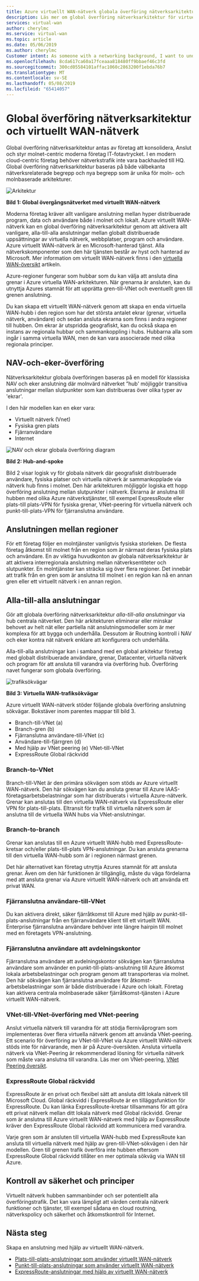 ```yaml
---
title: Azure virtuellt WAN-nätverk globala överföring nätverksarkitektur | Microsoft Docs
description: Läs mer om global överföring nätverksarkitektur för virtuellt WAN-nätverk
services: virtual-wan
author: cherylmc
ms.service: virtual-wan
ms.topic: article
ms.date: 05/06/2019
ms.author: cherylmc
Customer intent: As someone with a networking background, I want to understand global transit network architecture as it relates to Virtual WAN.
ms.openlocfilehash: 8cda617ca60a17fceaaa818480ff9bbaef46c3fd
ms.sourcegitcommit: 300cd05584101affac1060c2863200f1ebda76b7
ms.translationtype: MT
ms.contentlocale: sv-SE
ms.lasthandoff: 05/08/2019
ms.locfileid: "65414057"
---
```

# <a name="global-transit-network-architecture-and-virtual-wan"></a>Global överföring nätverksarkitektur och virtuellt WAN-nätverk

Global överföring nätverksarkitektur antas av företag att konsolidera, Anslut och styr molnet-centric moderna företag IT-fotavtrycket. I en modern cloud-centric företag behöver nätverkstrafik inte vara backhauled till HQ. Global överföring nätverksarkitektur baseras på både välbekanta nätverksrelaterade begrepp och nya begrepp som är unika för moln- och molnbaserade arkitekturer.

![Arkitektur](./media/virtual-wan-global-transit-network-architecture/architecture2.png)

**Bild 1: Global övergångsnätverket med virtuellt WAN-nätverk**

Moderna företag kräver allt vanligare anslutning mellan hyper distribuerade program, data och användare både i molnet och lokalt. Azure virtuellt WAN-nätverk kan en global överföring nätverksarkitektur genom att aktivera allt vanligare, alla-till-alla anslutningar mellan globalt distribuerade uppsättningar av virtuella nätverk, webbplatser, program och användare. Azure virtuellt WAN-nätverk är en Microsoft-hanterad tjänst. Alla nätverkskomponenter som den här tjänsten består av hyst och hanterad av Microsoft. Mer information om virtuellt WAN-nätverk finns i den [virtuella WAN-översikt](virtual-wan-about.md) artikeln.

Azure-regioner fungerar som hubbar som du kan välja att ansluta dina grenar i Azure virtuella WAN-arkitekturen. När grenarna är ansluten, kan du utnyttja Azures stamnät för att upprätta gren-till-VNet och eventuellt gren till grenen anslutning.

Du kan skapa ett virtuellt WAN-nätverk genom att skapa en enda virtuella WAN-hubb i den region som har det största antalet ekrar (grenar, virtuella nätverk, användare) och sedan ansluta ekrarna som finns i andra regioner till hubben. Om ekrar är utspridda geografiskt, kan du också skapa en instans av regionala hubbar och sammankoppling i hubs. Hubbarna alla som ingår i samma virtuella WAN, men de kan vara associerade med olika regionala principer.

## <a name="hub"></a>NAV-och-eker-överföring

Nätverksarkitektur globala överföringen baseras på en modell för klassiska NAV och eker anslutning där molnvärd nätverket ”hub' möjliggör transitiva anslutningar mellan slutpunkter som kan distribueras över olika typer av 'ekrar'.
  
I den här modellen kan en eker vara:

* Virtuellt nätverk (Vnet)
* Fysiska gren plats
* Fjärranvändare
* Internet

![NAV och ekrar globala överföring diagram](./media/virtual-wan-global-transit-network-architecture/architecture.png)

**Bild 2: Hub-and-spoke**

Bild 2 visar logisk vy för globala nätverk där geografiskt distribuerade användare, fysiska platser och virtuella nätverk är sammankopplade via nätverk hub finns i molnet. Den här arkitekturen möjliggör logiska ett hopp överföring anslutning mellan slutpunkter i nätverk. Ekrarna är anslutna till hubben med olika Azure nätverkstjänster, till exempel ExpressRoute eller plats-till plats-VPN för fysiska grenar, VNet-peering för virtuella nätverk och punkt-till-plats-VPN för fjärranslutna användare.

## <a name="crossregion"></a>Anslutningen mellan regioner

För ett företag följer en molntjänster vanligtvis fysiska storleken. De flesta företag åtkomst till molnet från en region som är närmast deras fysiska plats och användare. En av viktiga huvudkonton av globala nätverksarkitektur är att aktivera interregionala anslutning mellan nätverksentiteter och slutpunkter. En molntjänster kan sträcka sig över flera regioner. Det innebär att trafik från en gren som är anslutna till molnet i en region kan nå en annan gren eller ett virtuellt nätverk i en annan region.

## <a name="any"></a>Alla-till-alla anslutningar

Gör att globala överföring nätverksarkitektur *alla-till-alla anslutningar* via hub centrala nätverket. Den här arkitekturen eliminerar eller minskar behovet av helt nät eller partiella nät anslutningsmodeller som är mer komplexa för att bygga och underhålla. Dessutom är Routning kontroll i NAV och eker kontra nät nätverk enklare att konfigurera och underhålla.

Alla-till-alla anslutningar kan i samband med en global arkitektur företag med globalt distribuerade användare, grenar, Datacenter, virtuella nätverk och program för att ansluta till varandra via överföring hub. Överföring navet fungerar som globala överföring.

![trafiksökvägar](./media/virtual-wan-global-transit-network-architecture/trafficpath.png)

**Bild 3: Virtuella WAN-trafiksökvägar**

Azure virtuellt WAN-nätverk stöder följande globala överföring anslutning sökvägar. Bokstäver inom parentes mappar till bild 3.

* Branch-till-VNet (a)  
* Branch-gren (b)
* Fjärranslutna användare-till-VNet (c)
* Användare-till-fjärrgren (d)
* Med hjälp av VNet peering (e) VNet-till-VNet
* ExpressRoute Global räckvidd 

### <a name="branchvnet"></a>Branch-to-VNet

Branch-till-VNet är den primära sökvägen som stöds av Azure virtuellt WAN-nätverk. Den här sökvägen kan du ansluta grenar till Azure IAAS-företagsarbetsbelastningar som har distribuerats i virtuella Azure-nätverk. Grenar kan anslutas till den virtuella WAN-nätverk via ExpressRoute eller VPN för plats-till-plats. Eltransit för trafik till virtuella nätverk som är anslutna till de virtuella WAN hubs via VNet-anslutningar.

### <a name="branchbranch"></a>Branch-to-branch

Grenar kan anslutas till en Azure virtuellt WAN-hubb med ExpressRoute-kretsar och/eller plats-till-plats VPN-anslutningar. Du kan ansluta grenarna till den virtuella WAN-hubb som är i regionen närmast grenen.

Det här alternativet kan företag utnyttja Azures stamnät för att ansluta grenar. Även om den här funktionen är tillgänglig, måste du väga fördelarna med att ansluta grenar via Azure virtuellt WAN-nätverk och att använda ett privat WAN.

### <a name="usertovnet"></a>Fjärranslutna användare-till-VNet

Du kan aktivera direkt, säker fjärråtkomst till Azure med hjälp av punkt-till-plats-anslutningar från en fjärranvändare klient till ett virtuellt WAN. Enterprise fjärranslutna användare behöver inte längre hairpin till molnet med en företagets VPN-anslutning.

### <a name="usertobranch"></a>Fjärranslutna användare att avdelningskontor

Fjärranslutna användare att avdelningskontor sökvägen kan fjärranslutna användare som använder en punkt-till-plats-anslutning till Azure åtkomst lokala arbetsbelastningar och program genom att transporteras via molnet. Den här sökvägen kan fjärranslutna användare för åtkomst-arbetsbelastningar som är både distribuerade i Azure och lokalt. Företag kan aktivera centrala molnbaserade säker fjärråtkomst-tjänsten i Azure virtuellt WAN-nätverk.

### <a name="vnetvnet"></a>VNet-till-VNet-överföring med VNet-peering

Anslut virtuella nätverk till varandra för att stödja flernivåprogram som implementeras över flera virtuella nätverk genom att använda VNet-peering. Ett scenario för överföring av VNet-till-VNet via Azure virtuellt WAN-nätverk stöds inte för närvarande, men är på Azure-översikten. Ansluta virtuella nätverk via VNet-Peering är rekommenderad lösning för virtuella nätverk som måste vara anslutna till varandra. Läs mer om VNet-peering, [VNet Peering översikt](../virtual-network/virtual-network-peering-overview.md).

### <a name="globalreach"></a>ExpressRoute Global räckvidd

ExpressRoute är en privat och flexibel sätt att ansluta ditt lokala nätverk till Microsoft Cloud. Global räckvidd i ExpressRoute är en tilläggsfunktion för ExpressRoute. Du kan länka ExpressRoute-kretsar tillsammans för att göra ett privat nätverk mellan ditt lokala nätverk med Global räckvidd. Grenar som är anslutna till Azure virtuellt WAN-nätverk med hjälp av ExpressRoute kräver den ExpressRoute Global räckvidd att kommunicera med varandra.

Varje gren som är ansluten till virtuella WAN-hubb med ExpressRoute kan ansluta till virtuella nätverk med hjälp av gren-till-VNet-sökvägen i den här modellen. Gren till grenen trafik överföra inte hubben eftersom ExpressRoute Global räckvidd tillåter en mer optimala sökväg via WAN till Azure.

## <a name="security"></a>Kontroll av säkerhet och principer

Virtuellt nätverk hubben sammanbinder och ser potentiellt alla överföringstrafik. Det kan vara lämpligt att värden centrala nätverk funktioner och tjänster, till exempel sådana en cloud routning, nätverkspolicy och säkerhet och åtkomstkontroll för Internet.

## <a name="next-steps"></a>Nästa steg

Skapa en anslutning med hjälp av virtuellt WAN-nätverk.

* [Plats-till-plats-anslutningar som använder virtuellt WAN-nätverk](virtual-wan-site-to-site-portal.md)
* [Punkt-till-plats-anslutningar som använder virtuellt WAN-nätverk](virtual-wan-point-to-site-portal.md)
* [ExpressRoute-anslutningar med hjälp av virtuellt WAN-nätverk](virtual-wan-expressroute-portal.md)

